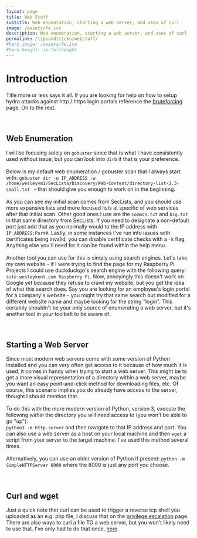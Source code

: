 ```yaml
---
layout: page
title: Web Stuff
subtitle: Web enumeration, starting a web server, and uses of curl
image: /assets/fe.ico
description: Web enumeration, starting a web server, and uses of curl
permalink: /tipsandtricks/webstuff/
#hero_image: /assets/fe.ico
#hero_height: is-fullheight
---
```


# Introduction
Title more or less says it all. If you are looking for help on how to setup hydra attacks against http / https login portals reference the [bruteforcing](/tipsandtricks/bruteforcing/) page. On to the rest.
<br><br><br>
## Web Enumeration
I will be focusing solely on `gobuster` since that is what I have consistently used without issue, but you can look into `dirb` if that is your preference.
<br><br>
Below is my default web enumeration / gobuster scan that I always start with: `gobuster dir -u IP_ADDRESS -w /home/wesleyvm1/SecLists/Discovery/Web-Content/directory-list-2.3-small.txt ` - that should give you enough to work on in the beginning.<br><br>
As you can see my initial scan comes from SecLists, and you should use more expansive lists and more focused lists at specific of web services after that initial scan. Other good ones I use are the `common.txt` and `big.txt` in that same directory from SecLists. If you need to designate a non-default port just add that as you normally would to the IP address with `IP_ADDRESS:Port#`. Lastly, in some instances I've run into issues with certificates being invalid, you can disable certificate checks with a `-k` flag. Anything else you'll need for it can be found within the help menu.
<br><br>
Another tool you can use for this is simply using search engines. Let's take my own website - if I were trying to find the page for my Raspberry Pi Projects I could use duckduckgo's search engine with the following query: `site:wesleykent.com Raspberry Pi`. Now, annoyingly this doesn't work on Google yet because they refuse to crawl my website, but you get the idea of what this search does. Say you are looking for an employee's login portal for a company's website - you might try that same search but modified for a different website name and maybe looking for the string "login". This certainly shouldn't be your only source of enumerating a web server, but it's another tool in your toolbelt to be aware of.
<br><br><br>
## Starting a Web Server
Since most modern web servers come with some version of Python installed and you can very often get access to it because of how much it is used, it comes in handy when trying to start a web server. This might be to get a more visual representation of a directory within a web server, maybe you want an easy point-and-click method for downloading files, etc. Of course, this scenario implies you do already have access to the server, thought I should mention that.<br><br>
To do this with the more modern version of Python, version 3, execute the following _within_ the directory you will need access to (you won't be able to go "up"):<br>
`python3 -m http.server` and then navigate to that IP address and port. You can also use a web server as a host on your local machine and then `wget` a script from your server to the target machine. I've used this method several times.
<br><br>
Alternatively, you can use an older version of Python if present:
`python -m SimpleHTTPServer 8000` where the 8000 is just any port you choose.
<br><br><br>
## Curl and wget
Just a quick note that curl can be used to trigger a reverse tcp shell you uploaded as an e.g. php file, I discuss that on the [privilege escalation](/tipsandtricks/privilegeescalation/) page.
There are also ways to curl a file TO a web server, but you won't likely need to use that. I've only had to do that once, [here](/thm/2022/05/26/Dav.html).
<br>
